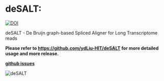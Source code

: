# deSALT:
[![DOI](https://zenodo.org/badge/159485852.svg)](https://zenodo.org/badge/latestdoi/159485852)

deSALT - De Bruijn graph-based Spliced Aligner for Long Transcriptome reads

**Please refer to https://github.com/ydLiu-HIT/deSALT for more detailed usage and more release.**

**[github issues](https://github.com/ydLiu-HIT/deSALT/issues)**

![deSALT](https://github.com/ydLiu-HIT/deSALT/blob/master/img/deSALT_fig.png)
